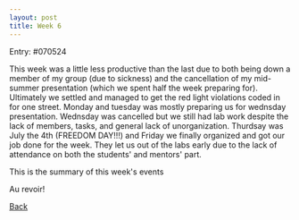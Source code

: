 ```yaml
---
layout: post
title: Week 6
---
```


Entry: #070524

This week was a little less productive than the last due to both being down a member of my group (due to sickness) and the cancellation of my mid-summer presentation (which we spent half the week preparing for). Ultimately we settled and managed to get the red light violations coded in for one street. Monday and tuesday was mostly preparing us for wednsday presentation. Wednsday was cancelled but we still had lab work despite the lack of members, tasks, and general lack of unorganization. 
Thurdsay was July the 4th (FREEDOM DAY!!!) and Friday we finally organized and got our job done for the week. They let us out of the labs early due to the lack of attendance on both the students' and mentors' part. 

This is the summary of this week's events

Au revoir!

[Back](./)
